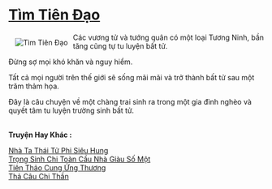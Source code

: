 <a href="https://truyenwiki.net/tim-tien-dao.35565/" title="Tìm Tiên Đạo"><h1>Tìm Tiên Đạo</h1></a><div style="display:table"><img align="right" style="float: left; padding: 10px;" src="https://truyenwiki.net/a/img/str/src/35565.jpg" alt="Tìm Tiên Đạo">Các vương tử và tướng quân có một loại Tương Ninh, bần tăng cũng tự tu luyện bất tử.<p></p> Đừng sợ mọi khó khăn và nguy hiểm.<p></p> Tất cả mọi người trên thế giới sẽ sống mãi mãi và trở thành bất tử sau một trăm thảm họa.<p></p> Đây là câu chuyện về một chàng trai sinh ra trong một gia đình nghèo và quyết tâm tu luyện trường sinh bất tử.</div><p><br><b>Truyện Hay Khác :</b></p><a href="https://truyenwiki.net/nha-ta-thai-tu-phi-sieu-hung.35841/" alt="Nhà Ta Thái Tử Phi Siêu Hung">Nhà Ta Thái Tử Phi Siêu Hung</a><br/><a href="https://sangtacviet.wordpress.com/2020/10/22/trong-sinh-chi-toan-cau-nha-giau-so-mot/" alt="Trọng Sinh Chi Toàn Cầu Nhà Giàu Số Một">Trọng Sinh Chi Toàn Cầu Nhà Giàu Số Một</a><br/><a href="https://github.com/nownovels/topcv/tree/master/truyenhay/36447" alt="Tiên Thảo Cung Ứng Thương">Tiên Thảo Cung Ứng Thương</a><br/><a href="https://github.com/nownovels/topcv/tree/master/truyenhay/35088" alt="Thả Câu Chi Thần">Thả Câu Chi Thần</a><br/>